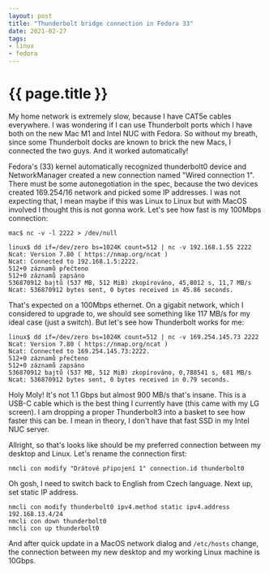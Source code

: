 ```yaml
---
layout: post
title: "Thunderbolt bridge connection in Fedora 33"
date: 2021-02-27
tags:
- linux
- fedora
---
```

{{ page.title }}
================

My home network is extremely slow, because I have CAT5e cables everywhere. I
was wondering if I can use Thunderbolt ports which I have both on the new Mac
M1 and Intel NUC with Fedora. So without my breath, since some Thunderbolt
docks are known to brick the new Macs, I connected the two guys. And it worked
automatically!

Fedora's (33) kernel automatically recognized thunderbolt0 device and
NetworkManager created a new connection named "Wired connection 1". There must
be some autonegotiation in the spec, because the two devices created 169.254/16
network and picked some IP addresses. I was not expecting that, I mean maybe if
this was Linux to Linux but with MacOS involved I thought this is not gonna
work. Let's see how fast is my 100Mbps connection:

    mac$ nc -v -l 2222 > /dev/null

    linux$ dd if=/dev/zero bs=1024K count=512 | nc -v 192.168.1.55 2222
    Ncat: Version 7.80 ( https://nmap.org/ncat )
    Ncat: Connected to 192.168.1.5:2222.
    512+0 záznamů přečteno
    512+0 záznamů zapsáno
    536870912 bajtů (537 MB, 512 MiB) zkopírováno, 45,8012 s, 11,7 MB/s
    Ncat: 536870912 bytes sent, 0 bytes received in 45.86 seconds.

That's expected on a 100Mbps ethernet. On a gigabit network, which I considered
to upgrade to, we should see something like 117 MB/s for my ideal case (just a
switch). But let's see how Thunderbolt works for me:

    linux$ dd if=/dev/zero bs=1024K count=512 | nc -v 169.254.145.73 2222
    Ncat: Version 7.80 ( https://nmap.org/ncat )
    Ncat: Connected to 169.254.145.73:2222.
    512+0 záznamů přečteno
    512+0 záznamů zapsáno
    536870912 bajtů (537 MB, 512 MiB) zkopírováno, 0,788541 s, 681 MB/s
    Ncat: 536870912 bytes sent, 0 bytes received in 0.79 seconds.

Holy Moly! It's not 1.1 Gbps but almost 900 MB/s that's insane. This is a USB-C
cable which is the best thing I currently have (this came with my LG screen). I
am dropping a proper Thunderbolt3 into a basket to see how faster this can be.
I mean in theory, I don't have that fast SSD in my Intel NUC server.

Allright, so that's looks like should be my preferred connection between my
desktop and Linux. Let's rename the connection first:

    nmcli con modify "Drátové připojení 1" connection.id thunderbolt0

Oh gosh, I need to switch back to English from Czech language. Next up, set static IP address.

    nmcli con modify thunderbolt0 ipv4.method static ipv4.address 192.168.13.4/24
    nmcli con down thunderbolt0
    nmcli con up thunderbolt0

And after quick update in a MacOS network dialog and `/etc/hosts` change, the
connection between my new desktop and my working Linux machine is 10Gbps.
